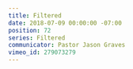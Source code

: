 ```yaml
---
title: Filtered
date: 2018-07-09 00:00:00 -07:00
position: 72
series: Filtered
communicator: Pastor Jason Graves
vimeo_id: 279073279
---
```


